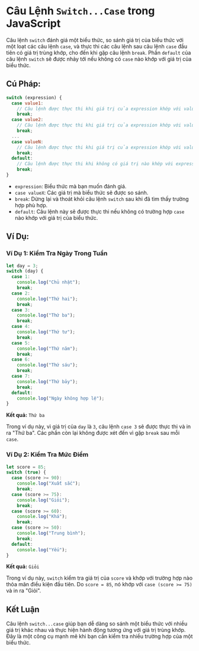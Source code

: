 # Câu Lệnh `Switch...Case` trong JavaScript

Câu lệnh `switch` đánh giá một biểu thức, so sánh giá trị của biểu thức với một loạt các câu lệnh `case`, và thực thi các câu lệnh sau câu lệnh `case` đầu tiên có giá trị trùng khớp, cho đến khi gặp câu lệnh `break`. Phần `default` của câu lệnh `switch` sẽ được nhảy tới nếu không có `case` nào khớp với giá trị của biểu thức.

## Cú Pháp:

```javascript
switch (expression) {
  case value1:
    // Câu lệnh được thực thi khi giá trị của expression khớp với value1
    break;
  case value2:
    // Câu lệnh được thực thi khi giá trị của expression khớp với value2
    break;
  ...
  case valueN:
    // Câu lệnh được thực thi khi giá trị của expression khớp với valueN
    break;
  default:
    // Câu lệnh được thực thi khi không có giá trị nào khớp với expression
    break;
}
```

- `expression`: Biểu thức mà bạn muốn đánh giá.
- `case valueX`: Các giá trị mà biểu thức sẽ được so sánh.
- `break`: Dừng lại và thoát khỏi câu lệnh `switch` sau khi đã tìm thấy trường hợp phù hợp.
- `default`: Câu lệnh này sẽ được thực thi nếu không có trường hợp `case` nào khớp với giá trị của biểu thức.

## Ví Dụ:

### Ví Dụ 1: Kiểm Tra Ngày Trong Tuần

```javascript
let day = 3;
switch (day) {
  case 1:
    console.log("Chủ nhật");
    break;
  case 2:
    console.log("Thứ hai");
    break;
  case 3:
    console.log("Thứ ba");
    break;
  case 4:
    console.log("Thứ tư");
    break;
  case 5:
    console.log("Thứ năm");
    break;
  case 6:
    console.log("Thứ sáu");
    break;
  case 7:
    console.log("Thứ bảy");
    break;
  default:
    console.log("Ngày không hợp lệ");
}
```

**Kết quả:** `Thứ ba`

Trong ví dụ này, vì giá trị của `day` là `3`, câu lệnh `case 3` sẽ được thực thi và in ra "Thứ ba". Các phần còn lại không được xét đến vì gặp `break` sau mỗi `case`.

### Ví Dụ 2: Kiểm Tra Mức Điểm

```javascript
let score = 85;
switch (true) {
  case (score >= 90):
    console.log("Xuất sắc");
    break;
  case (score >= 75):
    console.log("Giỏi");
    break;
  case (score >= 60):
    console.log("Khá");
    break;
  case (score >= 50):
    console.log("Trung bình");
    break;
  default:
    console.log("Yếu");
}
```

**Kết quả:** `Giỏi`

Trong ví dụ này, `switch` kiểm tra giá trị của `score` và khớp với trường hợp nào thỏa mãn điều kiện đầu tiên. Do `score = 85`, nó khớp với `case (score >= 75)` và in ra "Giỏi".

## Kết Luận

Câu lệnh `switch...case` giúp bạn dễ dàng so sánh một biểu thức với nhiều giá trị khác nhau và thực hiện hành động tương ứng với giá trị trùng khớp. Đây là một công cụ mạnh mẽ khi bạn cần kiểm tra nhiều trường hợp của một biểu thức.